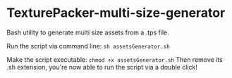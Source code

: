 TexturePacker-multi-size-generator
==================================

Bash utility to generate multi size assets from a .tps file.

Run the script via command line:
`sh assetsGenerator.sh`

Make the script executable:
`chmod +x assetsGenerator.sh`
Then remove its .sh extension, you're now able to run the script via a double click!